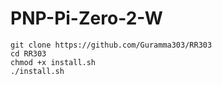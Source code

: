 # PNP-Pi-Zero-2-W

	git clone https://github.com/Guramma303/RR303
	cd RR303
	chmod +x install.sh
	./install.sh

